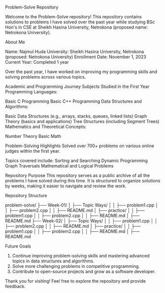 Problem-Solve Repository 

Welcome to the Problem-Solve repository!
This repository contains solutions to problems I have solved over the past year while studying BSc Hon's in CSE at Sheikh Hasina University, Netrokona (proposed name: Netrokona University).

About Me 

Name: Najmul Huda
University: Sheikh Hasina University, Netrokona (proposed: Netrokona University)
Enrollment Date: November 1, 2023
Current Year: Completed 1 year

Over the past year, I have worked on improving my programming skills and solving problems across various topics.

Academic and Programming Journey
Subjects Studied in the First Year
Programming Languages:

Basic C Programming
Basic C++ Programming
Data Structures and Algorithms:

Basic Data Structures (e.g., arrays, stacks, queues, linked lists)
Graph Theory (basics and applications)
Tree Structures (including Segment Trees)
Mathematics and Theoretical Concepts:

Number Theory
Basic Math

Problem-Solving Highlights
Solved over 700+ problems on various online judges within the first year.

Topics covered include:
Sorting and Searching
Dynamic Programming
Graph Traversals
Mathematical and Logical Problems

Repository Purpose
This repository serves as a public archive of all the problems I have solved during this time. It is structured to organize solutions by  weeks, making it easier to navigate and review the work.

Repository Structure

problem-solve/
├── Week-01/
│   ├── Topic Ways/
│   │   ├── problem1.cpp
│   │   ├── problem2.cpp
│   │   ├── README.md
│   ├── practice/
│   │   ├── problem1.cpp
│   │   ├── problem2.cpp
│   │   ├── README.md
│   ├── README.md
├── Week-02/
│   ├── Topic Ways/
│   │   ├── problem1.cpp
│   │   ├── problem2.cpp
│   │   ├── README.md
│   ├── practice/
│   │   ├── problem1.cpp
│   │   ├── problem2.cpp
│   │   ├── README.md
│   ├── README.md

Future Goals
1. Continue improving problem-solving skills and mastering advanced topics in data structures and algorithms.
2. Solve more challenging problems in competitive programming.
3. Contribute to open-source projects and grow as a software developer.


Thank you for visiting! Feel free to explore the repository and provide feedback.
